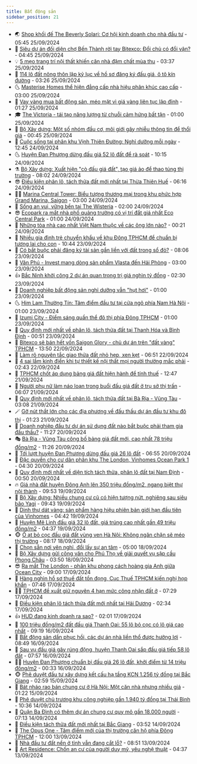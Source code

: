 ```yaml
---
title: Bất động sản
sidebar_position: 21
---
```


<!-- dantri-bat-dong-san:START -->
- 🌏 [Shop khối đế The Beverly Solari: Cơ hội kinh doanh cho nhà đầu tư](https://dantri.com.vn/bat-dong-san/shop-khoi-de-the-beverly-solari-co-hoi-kinh-doanh-cho-nha-dau-tu-20240925114826850.htm) - 05:45 25/09/2024
- 👹 [Siêu dự án đối diện chợ Bến Thành rời tay Bitexco: Đổi chủ có đổi vận?](https://dantri.com.vn/bat-dong-san/sieu-du-an-doi-dien-cho-ben-thanh-roi-tay-bitexco-doi-chu-co-doi-van-20240924091904036.htm) - 04:45 25/09/2024
- 💡 [5 mẹo trang trí nội thất khiến căn nhà đậm chất mùa thu](https://dantri.com.vn/bat-dong-san/5-meo-trang-tri-noi-that-khien-can-nha-dam-chat-mua-thu-20240925092438124.htm) - 03:37 25/09/2024
- 🌋 [114 lô đất nông thôn lập kỷ lục về hồ sơ đăng ký đấu giá, ô tô kín đường](https://dantri.com.vn/bat-dong-san/114-lo-dat-nong-thon-lap-ky-luc-ve-ho-so-dang-ky-dau-gia-o-to-kin-duong-20240925100214898.htm) - 03:26 25/09/2024
- 🌜 [Masterise Homes thể hiện đẳng cấp nhà hiệu phân khúc cao cấp](https://dantri.com.vn/bat-dong-san/masterise-homes-the-hien-dang-cap-nha-hieu-phan-khuc-cao-cap-20240925093611645.htm) - 03:00 25/09/2024
- 💃 [Vay vàng mua bất động sản, méo mặt vì giá vàng liên tục lập đỉnh](https://dantri.com.vn/bat-dong-san/vay-vang-mua-bat-dong-san-meo-mat-vi-gia-vang-lien-tuc-lap-dinh-20240923164725293.htm) - 01:27 25/09/2024
- 🎓 [The Victoria - tái tạo năng lượng từ chuỗi cảm hứng bất tận](https://dantri.com.vn/bat-dong-san/the-victoria-tai-tao-nang-luong-tu-chuoi-cam-hung-bat-tan-20240924183312695.htm) - 01:00 25/09/2024
- 🌝 [Bộ Xây dựng: Một số nhóm đầu cơ, môi giới gây nhiễu thông tin để thổi giá](https://dantri.com.vn/bat-dong-san/bo-xay-dung-mot-so-nhom-dau-co-moi-gioi-gay-nhieu-thong-tin-de-thoi-gia-20240925003728959.htm) - 00:45 25/09/2024
- 🧐 [Cuộc sống tại phân khu Vịnh Thiên Đường: Nghỉ dưỡng mỗi ngày](https://dantri.com.vn/bat-dong-san/cuoc-song-tai-phan-khu-vinh-thien-duong-nghi-duong-moi-ngay-20240924182440781.htm) - 12:45 24/09/2024
- 🌜 [Huyện Đan Phượng dừng đấu giá 52 lô đất để rà soát](https://dantri.com.vn/bat-dong-san/huyen-dan-phuong-dung-dau-gia-52-lo-dat-de-ra-soat-20240924171303254.htm) - 10:15 24/09/2024
- ⚗️ [Bộ Xây dựng: Xuất hiện &quot;cò đấu giá đất&quot;, tạo giá ảo để thao túng thị trường](https://dantri.com.vn/bat-dong-san/bo-xay-dung-xuat-hien-co-dau-gia-dat-tao-gia-ao-de-thao-tung-thi-truong-20240924142519070.htm) - 08:02 24/09/2024
- 😎 [Điều kiện phân lô, tách thửa đất mới nhất tại Thừa Thiên Huế](https://dantri.com.vn/bat-dong-san/dieu-kien-phan-lo-tach-thua-dat-moi-nhat-tai-thua-thien-hue-20240924110317981.htm) - 06:16 24/09/2024
- 🧑‍🏫 [Marina Central Tower: Biểu tượng thương mại trong khu phức hợp Grand Marina, Saigon](https://dantri.com.vn/bat-dong-san/marina-central-tower-bieu-tuong-thuong-mai-trong-khu-phuc-hop-grand-marina-saigon-20240923092017259.htm) - 03:00 24/09/2024
- 💪 [Sống an vui, vững bền tại The Wisteria](https://dantri.com.vn/bat-dong-san/song-an-vui-vung-ben-tai-the-wisteria-20240923171359190.htm) - 02:00 24/09/2024
- 😎 [Ecopark ra mắt nhà phố quảng trường có vị trí đắt giá nhất Eco Central Park](https://dantri.com.vn/bat-dong-san/ecopark-ra-mat-nha-pho-quang-truong-co-vi-tri-dat-gia-nhat-eco-central-park-20240923093200969.htm) - 01:00 24/09/2024
- 🧠 [Những tòa nhà cao nhất Việt Nam thuộc về các ông lớn nào?](https://dantri.com.vn/bat-dong-san/nhung-toa-nha-cao-nhat-viet-nam-thuoc-ve-cac-ong-lon-nao-20240923164409472.htm) - 00:21 24/09/2024
- 🧰 [Nhiều gia đình trẻ chuyển khẩu về khu Đông TPHCM để chuẩn bị tương lai cho con](https://dantri.com.vn/bat-dong-san/nhieu-gia-dinh-tre-chuyen-khau-ve-khu-dong-tphcm-de-chuan-bi-tuong-lai-cho-con-20240923173402334.htm) - 10:44 23/09/2024
- 🤩 [Có bắt buộc phải đăng ký tài sản gắn liền với đất trong sổ đỏ?](https://dantri.com.vn/bat-dong-san/co-bat-buoc-phai-dang-ky-tai-san-gan-lien-voi-dat-trong-so-do-20240923135142023.htm) - 08:06 23/09/2024
- 🦆 [Văn Phú - Invest mang dòng sản phẩm Vlasta đến Hải Phòng](https://dantri.com.vn/bat-dong-san/van-phu-invest-mang-dong-san-pham-vlasta-den-hai-phong-20240920213151531.htm) - 03:00 23/09/2024
- 👍 [Bắc Ninh khởi công 2 dự án quan trọng trị giá nghìn tỷ đồng](https://dantri.com.vn/bat-dong-san/bac-ninh-khoi-cong-2-du-an-quan-trong-tri-gia-nghin-ty-dong-20240923081626042.htm) - 02:30 23/09/2024
- 🙉 [Doanh nghiệp bất động sản nghỉ dưỡng vẫn &quot;hụt hơi&quot;](https://dantri.com.vn/bat-dong-san/doanh-nghiep-bat-dong-san-nghi-duong-van-hut-hoi-20240920160937825.htm) - 01:00 23/09/2024
- 🌜 [Him Lam Thường Tín: Tâm điểm đầu tư tại cửa ngõ phía Nam Hà Nội](https://dantri.com.vn/bat-dong-san/him-lam-thuong-tin-tam-diem-dau-tu-tai-cua-ngo-phia-nam-ha-noi-20240920105011912.htm) - 01:00 23/09/2024
- 🌋 [Izumi City - Điểm sáng quần thể đô thị phía Đông TPHCM](https://dantri.com.vn/bat-dong-san/izumi-city-diem-sang-quan-the-do-thi-phia-dong-tphcm-20240920214233212.htm) - 01:00 23/09/2024
- 🥰 [Quy định mới nhất về phân lô, tách thửa đất tại Thanh Hóa và Bình Định](https://dantri.com.vn/bat-dong-san/quy-dinh-moi-nhat-ve-phan-lo-tach-thua-dat-tai-thanh-hoa-va-binh-dinh-20240923072349166.htm) - 00:51 23/09/2024
- 💯 [Bitexco sẽ bán hết vốn Saigon Glory - chủ dự án trên &quot;đất vàng&quot; TPHCM](https://dantri.com.vn/bat-dong-san/bitexco-se-ban-het-von-saigon-glory-chu-du-an-tren-dat-vang-tphcm-20240922202754194.htm) - 13:50 22/09/2024
- 🤩 [Làm rõ nguyên tắc giao thửa đất nhỏ hẹp, xen kẹt](https://dantri.com.vn/bat-dong-san/lam-ro-nguyen-tac-giao-thua-dat-nho-hep-xen-ket-20240922084938294.htm) - 06:51 22/09/2024
- 💄 [4 sai lầm kinh điển khi tự thiết kế nội thất mọi người thường mắc phải](https://dantri.com.vn/bat-dong-san/4-sai-lam-kinh-dien-khi-tu-thiet-ke-noi-that-moi-nguoi-thuong-mac-phai-20240922083630127.htm) - 02:43 22/09/2024
- 🦍 [TPHCM chốt áp dụng bảng giá đất hiện hành để tính thuế](https://dantri.com.vn/bat-dong-san/tphcm-chot-ap-dung-bang-gia-dat-hien-hanh-de-tinh-thue-20240921194423803.htm) - 12:47 21/09/2024
- 🎡 [Người phụ nữ làm náo loạn trong buổi đấu giá đất ở trụ sở thị trấn](https://dantri.com.vn/bat-dong-san/nguoi-phu-nu-lam-nao-loan-trong-buoi-dau-gia-dat-o-tru-so-thi-tran-20240920160129109.htm) - 06:07 21/09/2024
- 🐎 [Quy định mới nhất về phân lô, tách thửa đất tại Bà Rịa - Vũng Tàu](https://dantri.com.vn/bat-dong-san/quy-dinh-moi-nhat-ve-phan-lo-tach-thua-dat-tai-ba-ria-vung-tau-20240921025053877.htm) - 03:08 21/09/2024
- 🪄 [Gỡ nút thắt lớn cho các địa phương về đấu thầu dự án đầu tư khu đô thị](https://dantri.com.vn/bat-dong-san/go-nut-that-lon-cho-cac-dia-phuong-ve-dau-thau-du-an-dau-tu-khu-do-thi-20240920140938506.htm) - 01:23 21/09/2024
- 💼 [Doanh nghiệp đầu tư dự án sử dụng đất nào bắt buộc phải tham gia đấu thầu?](https://dantri.com.vn/bat-dong-san/doanh-nghiep-dau-tu-du-an-su-dung-dat-nao-bat-buoc-phai-tham-gia-dau-thau-20240920093436514.htm) - 11:27 20/09/2024
- 🎭 [Bà Rịa - Vũng Tàu công bố bảng giá đất mới, cao nhất 78 triệu đồng/m2](https://dantri.com.vn/bat-dong-san/ba-ria-vung-tau-cong-bo-bang-gia-dat-moi-cao-nhat-78-trieu-dongm2-20240920164233706.htm) - 11:26 20/09/2024
- 🐻 [Tới lượt huyện Đan Phượng dừng đấu giá 26 lô đất](https://dantri.com.vn/bat-dong-san/toi-luot-huyen-dan-phuong-dung-dau-gia-26-lo-dat-20240920094233999.htm) - 06:55 20/09/2024
- 💃 [Đặc quyền cho cư dân phân khu The London, Vinhomes Ocean Park 1](https://dantri.com.vn/bat-dong-san/dac-quyen-cho-cu-dan-phan-khu-the-london-vinhomes-ocean-park-1-20240920110421006.htm) - 04:30 20/09/2024
- 🦣 [Quy định mới nhất về diện tích tách thửa, phân lô đất tại Nam Định](https://dantri.com.vn/bat-dong-san/quy-dinh-moi-nhat-ve-dien-tich-tach-thua-phan-lo-dat-tai-nam-dinh-20240920005711715.htm) - 00:50 20/09/2024
- 🔥 [Giá nhà đất huyện Đông Anh lên 350 triệu đồng/m2, ngang biệt thự nội thành](https://dantri.com.vn/bat-dong-san/gia-nha-dat-huyen-dong-anh-len-350-trieu-dongm2-ngang-biet-thu-noi-thanh-20240919155710124.htm) - 09:53 19/09/2024
- 🤩 [Bộ Xây dựng: Nhiều chung cư cũ có hiện tượng nứt, nghiêng sau siêu bão Yagi](https://dantri.com.vn/bat-dong-san/bo-xay-dung-nhieu-chung-cu-cu-co-hien-tuong-nut-nghieng-sau-sieu-bao-yagi-20240919161613049.htm) - 09:43 19/09/2024
- 🥳 [Dinh thự dát vàng: sản phẩm hàng hiệu phiên bản giới hạn đầu tiên của Vinhomes](https://dantri.com.vn/bat-dong-san/dinh-thu-dat-vang-san-pham-hang-hieu-phien-ban-gioi-han-dau-tien-cua-vinhomes-20240919113427601.htm) - 04:42 19/09/2024
- 🤗 [Huyện Mê Linh đấu giá 32 lô đất, giá trúng cao nhất gần 49 triệu đồng/m2](https://dantri.com.vn/bat-dong-san/huyen-me-linh-dau-gia-32-lo-dat-gia-trung-cao-nhat-gan-49-trieu-dongm2-20240919111554367.htm) - 04:37 19/09/2024
- 🐵 [Ồ ạt bỏ cọc đấu giá đất vùng ven Hà Nội: Không ngăn chặn sẽ méo thị trường](https://dantri.com.vn/bat-dong-san/o-at-bo-coc-dau-gia-dat-vung-ven-ha-noi-khong-ngan-chan-se-meo-thi-truong-20240918131201640.htm) - 08:17 18/09/2024
- 🤖 [Chọn sẵn nơi yên nghỉ, đổi lấy sự an tâm](https://dantri.com.vn/bat-dong-san/chon-san-noi-yen-nghi-doi-lay-su-an-tam-20240918114126695.htm) - 05:00 18/09/2024
- 👺 [Bộ Xây dựng gửi công văn cho Phú Thọ về giải quyết vụ sập cầu Phong Châu](https://dantri.com.vn/bat-dong-san/bo-xay-dung-gui-cong-van-cho-phu-tho-ve-giai-quyet-vu-sap-cau-phong-chau-20240918092817547.htm) - 03:50 18/09/2024
- 😎 [Ra mắt The London - phân khu phong cách hoàng gia Anh giữa Ocean City](https://dantri.com.vn/bat-dong-san/ra-mat-the-london-phan-khu-phong-cach-hoang-gia-anh-giua-ocean-city-20240917152530773.htm) - 09:00 17/09/2024
- 🤠 [Hàng nghìn hồ sơ thuế đất tồn đọng, Cục Thuế TPHCM kiến nghị họp khẩn](https://dantri.com.vn/bat-dong-san/hang-nghin-ho-so-thue-dat-ton-dong-cuc-thue-tphcm-kien-nghi-hop-khan-20240917115241165.htm) - 07:46 17/09/2024
- 👨‍🏫 [TPHCM đề xuất giữ nguyên 4 hạn mức công nhận đất ở](https://dantri.com.vn/bat-dong-san/tphcm-de-xuat-giu-nguyen-4-han-muc-cong-nhan-dat-o-20240917112324281.htm) - 07:29 17/09/2024
- 🧰 [Điều kiện phân lô tách thửa đất mới nhất tại Hải Dương](https://dantri.com.vn/bat-dong-san/dieu-kien-phan-lo-tach-thua-dat-moi-nhat-tai-hai-duong-20240917091623679.htm) - 02:34 17/09/2024
- 👍 [HUD đang kinh doanh ra sao?](https://dantri.com.vn/bat-dong-san/hud-dang-kinh-doanh-ra-sao-20240916101727030.htm) - 02:01 17/09/2024
- 🌈 [100 triệu đồng/m2 đất đấu giá Thanh Oai: 55 lô bỏ cọc có lô giá cao nhất](https://dantri.com.vn/bat-dong-san/100-trieu-dongm2-dat-dau-gia-thanh-oai-55-lo-bo-coc-co-lo-gia-cao-nhat-20240916161319606.htm) - 09:19 16/09/2024
- 🐲 [Bất động sản dần phục hồi, các dự án nhà liền thổ được hưởng lợi](https://dantri.com.vn/bat-dong-san/bat-dong-san-dan-phuc-hoi-cac-du-an-nha-lien-tho-duoc-huong-loi-20240916152005178.htm) - 08:49 16/09/2024
- 💄 [Sau vụ đấu giá gây rúng động, huyện Thanh Oai sắp đấu giá tiếp 58 lô đất](https://dantri.com.vn/bat-dong-san/sau-vu-dau-gia-gay-rung-dong-huyen-thanh-oai-sap-dau-gia-tiep-58-lo-dat-20240916143743721.htm) - 07:57 16/09/2024
- 👨‍🏫 [Huyện Đan Phượng chuẩn bị đấu giá 26 lô đất, khởi điểm từ 14 triệu đồng/m2](https://dantri.com.vn/bat-dong-san/huyen-dan-phuong-chuan-bi-dau-gia-26-lo-dat-khoi-diem-tu-14-trieu-dongm2-20240916021128259.htm) - 00:33 16/09/2024
- 🐵 [Phê duyệt đầu tư xây dựng kết cấu hạ tầng KCN 1.256 tỷ đồng tại Bắc Giang](https://dantri.com.vn/bat-dong-san/phe-duyet-dau-tu-xay-dung-ket-cau-ha-tang-kcn-1256-ty-dong-tai-bac-giang-20240915080740262.htm) - 02:59 15/09/2024
- 🎉 [Bát nháo rao bán chung cư ở Hà Nội: Một căn nhà nhưng nhiều giá](https://dantri.com.vn/bat-dong-san/bat-nhao-rao-ban-chung-cu-o-ha-noi-mot-can-nha-nhung-nhieu-gia-20240914220621189.htm) - 01:22 15/09/2024
- 💫 [Phê duyệt chủ trương khu công nghiệp gần 1.940 tỷ đồng tại Thái Bình](https://dantri.com.vn/bat-dong-san/phe-duyet-chu-truong-khu-cong-nghiep-gan-1940-ty-dong-tai-thai-binh-20240914154442666.htm) - 10:36 14/09/2024
- 🦄 [Quận Ba Đình có thêm dự án chung cư quy mô gần 18.000 người](https://dantri.com.vn/bat-dong-san/quan-ba-dinh-co-them-du-an-chung-cu-quy-mo-gan-18000-nguoi-20240914114907247.htm) - 07:13 14/09/2024
- 🌮 [Điều kiện tách thửa đất mới nhất tại Bắc Giang](https://dantri.com.vn/bat-dong-san/dieu-kien-tach-thua-dat-moi-nhat-tai-bac-giang-20240914103748639.htm) - 03:52 14/09/2024
- 💯 [The Opus One - Tâm điểm mới của thị trường căn hộ phía Đông TPHCM](https://dantri.com.vn/bat-dong-san/the-opus-one-tam-diem-moi-cua-thi-truong-can-ho-phia-dong-tphcm-20240913183726627.htm) - 12:00 13/09/2024
- 🌊 [Nhà đầu tư đất nền ở tỉnh vẫn đang cắt lỗ?](https://dantri.com.vn/bat-dong-san/nha-dau-tu-dat-nen-o-tinh-van-dang-cat-lo-20240912160234387.htm) - 08:51 13/09/2024
- 🤖 [Art Residence: Chốn an cư của người duy mỹ, yêu nghệ thuật](https://dantri.com.vn/bat-dong-san/art-residence-chon-an-cu-cua-nguoi-duy-my-yeu-nghe-thuat-20240913111927168.htm) - 04:37 13/09/2024<!-- dantri-bat-dong-san:END -->
